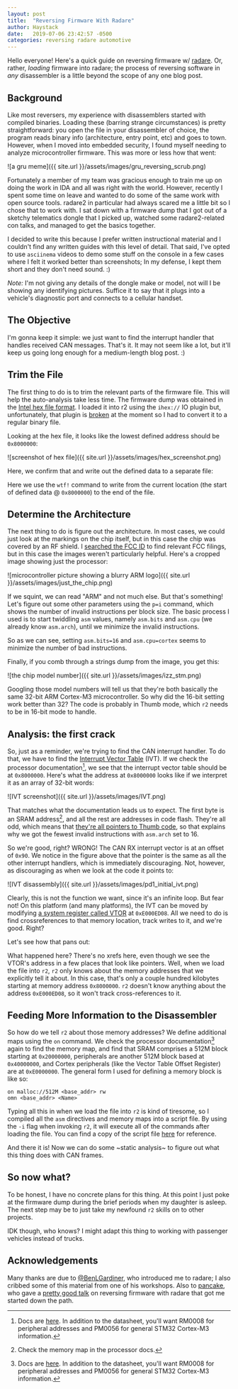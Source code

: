 ```yaml
---
layout: post
title:  "Reversing Firmware With Radare"
author: Haystack
date:   2019-07-06 23:42:57 -0500
categories: reversing radare automotive
---
```


Hello everyone! Here's a quick guide on reversing firmware w/ [radare](https://github.com/radare/radare2). 
Or, rather, *loading* firmware into radare; the process of reversing software in *any* disassembler is a little 
beyond the scope of any one blog post.

## Background

Like most reversers, my experience with disassemblers started with compiled binaries. Loading these (barring strange 
circumstances) is pretty straightforward: you open the file in your disassembler of choice, the program reads binary info 
(architecture, entry point, etc) and goes to town. However, when I moved into embedded security, I found myself
needing to analyze microcontroller firmware. This was more or less how that went:


![a gru meme]({{ site.url }}/assets/images/gru_reversing_scrub.png)


Fortunately a member of my team was gracious enough to train me up on doing the work in IDA and all was right with the world.
However, recently I spent some time on leave and wanted to do some of the same work with open source tools. radare2 in particular
had always scared me a little bit so I chose that to work with. I sat down with a firmware dump that I got out of a
sketchy telematics dongle that I picked up, watched some radare2-related con talks, and managed to get the basics together.


I decided to write this because I prefer written instructional material and I couldn't find any written guides with this
level of detail. That said, I've opted to use `asciinema` videos to demo some stuff on the console in a few cases where I
felt it worked better than screenshots; In my defense, I kept them short and they don't need sound. :)

*Note:* I'm not giving any details of the dongle make or model, not will I be showing any identifying pictures. 
Suffice it to say that it plugs into a vehicle's diagnostic port and connects to a cellular handset.

## The Objective

I'm gonna keep it simple: we just want to find the interrupt handler that handles received CAN messages. That's it. It
may not seem like a lot, but it'll keep us going long enough for a medium-length blog post. :)

## Trim the File

The first thing to do is to trim the relevant parts of the firmware file. This will help the auto-analysis take less time.
The firmware dump was obtained in the
[Intel hex file format](http://www.keil.com/support/docs/1584/). I loaded it into r2 using the `ihex://` IO plugin
but, unfortunately, that plugin is [broken](https://github.com/radare/radare2/issues/14439) at the moment so I had
to convert it to a regular binary file.

Looking at the hex file, it looks like the lowest defined address should be `0x8000000`:


![screenshot of hex file]({{ site.url }}/assets/images/hex_screenshot.png)


Here, we confirm that and write out the defined data to a separate file:

<script id="asciicast-FTOdttP8bULB0vTLhPE9AEkDc" src="https://asciinema.org/a/FTOdttP8bULB0vTLhPE9AEkDc.js" async></script>


Here we use the `wtf!` command to write from the current location (the start of defined data @ `0x8000000`) to the end of the file.

## Determine the Architecture

The next thing to do is figure out the architecture. In most cases, we could just look at the markings on the chip itself,
but in this case the chip was covered by an RF shield. I [searched the FCC ID](https://www.fcc.gov/oet/ea/fccid) to find relevant
FCC filings, but in this case the images weren't particularly helpful. Here's a cropped image showing just the processor:


![microcontroller picture showing a blurry ARM logo]({{ site.url }}/assets/images/just_the_chip.png)


If we squint, we can read "ARM" and not much else. But that's something! Let's figure out some other parameters using the `p=i` command, which
shows the number of invalid instructions per block size. The basic process I used is to start twiddling `asm` values, namely
`asm.bits` and `asm.cpu` (we already know `asm.arch`), until we minimize the invalid instructions.



<script id="asciicast-BMhhX5s8gZZo2H1jxRZjAz7fS" src="https://asciinema.org/a/BMhhX5s8gZZo2H1jxRZjAz7fS.js" async></script>


So as we can see, setting `asm.bits=16` and `asm.cpu=cortex` seems to minimize the number of bad instructions.

Finally, if you comb through a strings dump from the image, you get this:


![the chip model number]({{ site.url }}/assets/images/izz_stm.png)


Googling those model numbers will tell us that they're both basically the same 32-bit ARM Cortex-M3 microcontroller. So why did
the 16-bit setting work better than 32? The code is probably in Thumb mode, which `r2` needs to be in 16-bit mode to handle.

## Analysis: the first crack

So, just as a reminder, we're trying to find the CAN interrupt handler. To do that, we have to find the 
[Interrupt Vector Table](https://en.wikipedia.org/wiki/Interrupt_vector_table) (IVT). If we check the processor documentation[^1], we
see that the interrupt vector table should be at `0x8000000`. Here's what the address at `0x8000000` looks like if we
interpret it as an array of 32-bit words:


![IVT screenshot]({{ site.url }}/assets/images/IVT.png)


That matches what the documentation leads us to expect. The first byte is an SRAM address[^2], and all the rest are addresses in code flash.
They're all odd, which means that [they're all pointers to Thumb code](http://www.keil.com/support/docs/3133.htm), so that explains
why we got the fewest invalid instructions with `asm.arch` set to 16.

So we're good, right? WRONG! The CAN RX interrupt vector is at an offset of `0x90`. We notice in the figure above that the pointer is the
same as all the other interrupt handlers, which is immediately discouraging. Not, however, as discouraging as when we look at the code it
points to:


![IVT disassembly]({{ site.url }}/assets/images/pd1_initial_ivt.png)


Clearly, this is not the function we want, since it's an infinite loop. But fear not! On this platform (and many platforms), the IVT can be
moved by modifying [a system register called VTOR](http://infocenter.arm.com/help/index.jsp?topic=/com.arm.doc.dui0552a/CIHGGBIH.html) at `0xE000ED08`.
All we need to do is find crossreferences to that memory location, track writes to it, and we're good. Right?

Let's see how that pans out:


<script id="asciicast-cokM45tFEWmm6Eg40iU29jwQi" src="https://asciinema.org/a/cokM45tFEWmm6Eg40iU29jwQi.js" async></script>


What happened here? There's no xrefs here, even though we see the VTOR's address in a few places that look like pointers.
Well, when we load the file into `r2`, `r2` only knows about the memory addresses that we explicitly tell it about. In this case,
that's only a couple hundred kilobytes starting at memory address `0x8000000`. `r2` doesn't know anything about the address `0xE000ED08`, so it
won't track cross-references to it.

## Feeding More Information to the Disassembler

So how do we tell `r2` about those memory addresses? We define additional maps using the `on` command. We check the processor documentation[^1]
again to find the memory map, and find that SRAM comprises a 512M block starting at `0x20000000`, peripherals are another 512M block based
at `0x40000000`, and Cortex peripherals (like the Vector Table Offset Register) are at `0xE0000000`. The general form I used for defining a
memory block is like so:


```
on malloc://512M <base_addr> rw
omn <base_addr> <Name>
```


Typing all this in when we load the file into `r2` is kind of tiresome, so I compiled all the `asm` directives and memory maps into a script
file. By using the `-i` flag when invoking `r2`, it will execute all of the commands after loading the file. You can find a copy of the script
file [here](https://raw.githubusercontent.com/haystack-ia/radare-funhouse/master/STM32F103XX.r2) for reference.


<script id="asciicast-IP52OCWeUuvq1rCoF26vhZpzt" src="https://asciinema.org/a/IP52OCWeUuvq1rCoF26vhZpzt.js" async></script>


And there it is! Now we can do some ~static analysis~ to figure out what this thing does with CAN frames.

## So now what?

To be honest, I have no concrete plans for this thing. At this point I just poke at the firmware dump during the brief periods when my
daughter is asleep. The next step may be to just take my newfound `r2` skills on to other projects.

IDK though, who knows? I might adapt this thing to working with passenger vehicles instead of trucks. 

## Acknowledgements

Many thanks are due to [@BenLGardiner](https://twitter.com/BenLGardiner), who introduced me to radare; I also cribbed some of this material from
one of his workshops. Also to [pancake](https://twitter.com/trufae), who gave a [pretty good talk](https://www.youtube.com/watch?v=oXSx0Qo2Upk) on
reversing firmware with radare that got me started down the path.



[^1]: Docs are [here](https://www.st.com/en/microcontrollers-microprocessors/stm32f103rd.html#resource). In addition to the datasheet, you'll want
      RM0008 for peripheral addresses and PM0056 for general STM32 Cortex-M3 information.

[^2]: Check the memory map in the processor docs.
